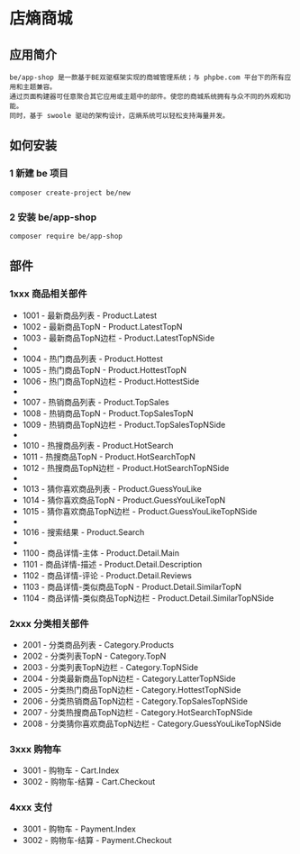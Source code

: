 # 店熵商城

## 应用简介

    be/app-shop 是一款基于BE双驱框架实现的商城管理系统；与 phpbe.com 平台下的所有应用和主题兼容。
    通过页面构建器可任意聚合其它应用或主题中的部件。使您的商城系统拥有与众不同的外观和功能。
    同时，基于 swoole 驱动的架构设计，店熵系统可以轻松支持海量并发。


## 如何安装

### 1 新建 be 项目

    composer create-project be/new

### 2 安装 be/app-shop

    composer require be/app-shop




## 部件

### 1xxx 商品相关部件
* 1001 - 最新商品列表 - Product.Latest
* 1002 - 最新商品TopN - Product.LatestTopN
* 1003 - 最新商品TopN边栏 - Product.LatestTopNSide
* 
* 1004 - 热门商品列表 - Product.Hottest
* 1005 - 热门商品TopN - Product.HottestTopN
* 1006 - 热门商品TopN边栏 - Product.HottestSide
* 
* 1007 - 热销商品列表 - Product.TopSales
* 1008 - 热销商品TopN - Product.TopSalesTopN
* 1009 - 热销商品TopN边栏 - Product.TopSalesTopNSide
* 
* 1010 - 热搜商品列表 - Product.HotSearch
* 1011 - 热搜商品TopN - Product.HotSearchTopN
* 1012 - 热搜商品TopN边栏 - Product.HotSearchTopNSide
* 
* 1013 - 猜你喜欢商品列表 - Product.GuessYouLike
* 1014 - 猜你喜欢商品TopN - Product.GuessYouLikeTopN
* 1015 - 猜你喜欢商品TopN边栏 - Product.GuessYouLikeTopNSide
* 
* 1016 - 搜索结果 - Product.Search
* 
* 1100 - 商品详情-主体 - Product.Detail.Main
* 1101 - 商品详情-描述 - Product.Detail.Description
* 1102 - 商品详情-评论 - Product.Detail.Reviews
* 1103 - 商品详情-类似商品TopN - Product.Detail.SimilarTopN
* 1104 - 商品详情-类似商品TopN边栏 - Product.Detail.SimilarTopNSide

### 2xxx 分类相关部件
* 2001 - 分类商品列表 - Category.Products
* 2002 - 分类列表TopN - Category.TopN
* 2003 - 分类列表TopN边栏 - Category.TopNSide
* 2004 - 分类最新商品TopN边栏 - Category.LatterTopNSide
* 2005 - 分类热门商品TopN边栏 - Category.HottestTopNSide
* 2006 - 分类热销商品TopN边栏 - Category.TopSalesTopNSide
* 2007 - 分类热搜商品TopN边栏 - Category.HotSearchTopNSide
* 2008 - 分类猜你喜欢商品TopN边栏 - Category.GuessYouLikeTopNSide


### 3xxx 购物车
* 3001 - 购物车 - Cart.Index
* 3002 - 购物车-结算 - Cart.Checkout


### 4xxx 支付
* 3001 - 购物车 - Payment.Index
* 3002 - 购物车-结算 - Payment.Checkout